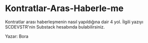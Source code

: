 # Kontratlar-Aras-Haberle-me
Kontratlar arası haberleşmenin nasıl yapıldığına dair 4 yol. İlgili yazıyı SCDEVSTR'nin Substack hesabında bulabilirsiniz.

Yazar: Bora
